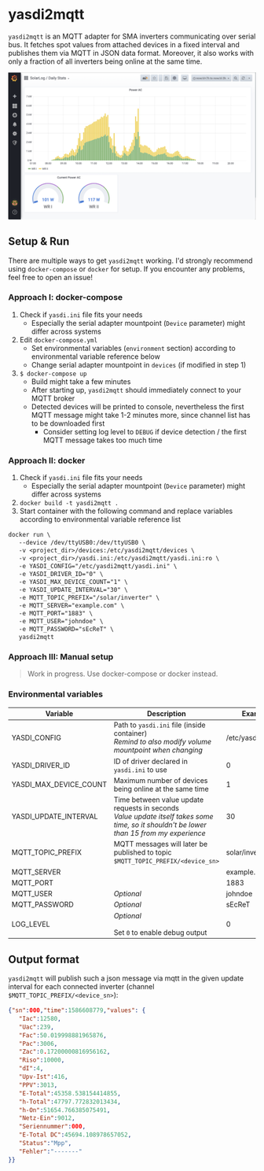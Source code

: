 # yasdi2mqtt
`yasdi2mqtt` is an MQTT adapter for SMA inverters communicating over serial bus. It fetches spot values from attached devices in a fixed interval and publishes them via MQTT in JSON data format. Moreover, it also works with only a fraction of all inverters being online at the same time.

![Grafana setup with yasdi2mqtt](asset/grafana.png "Grafana setup with yasdi2mqtt")

## Setup & Run
There are multiple ways to get `yasdi2mqtt` working. I'd strongly recommend using `docker-compose` or `docker` for setup. If you encounter any problems, feel free to open an issue!

### Approach I: docker-compose
1. Check if `yasdi.ini` file fits your needs
    * Especially the serial adapter mountpoint (`Device` parameter) might differ across systems
2. Edit `docker-compose.yml`
    * Set environmental variables (`environment` section) according to environmental variable reference below
    * Change serial adapter mountpoint in `devices` (if modified in step 1)
3. `$ docker-compose up`
    * Build might take a few minutes
    * After starting up, `yasdi2mqtt` should immediately connect to your MQTT broker
    * Detected devices will be printed to console, nevertheless the first MQTT message might take 1-2 minutes more, since channel list has to be downloaded first
        * Consider setting log level to `DEBUG` if device detection / the first MQTT message takes too much time

### Approach II: docker
1. Check if `yasdi.ini` file fits your needs
    * Especially the serial adapter mountpoint (`Device` parameter) might differ across systems
2. `docker build -t yasdi2mqtt .`
3. Start container with the following command and replace variables according to environmental variable reference list
```
docker run \
   --device /dev/ttyUSB0:/dev/ttyUSB0 \
   -v <project_dir>/devices:/etc/yasdi2mqtt/devices \
   -v <project_dir>/yasdi.ini:/etc/yasdi2mqtt/yasdi.ini:ro \
   -e YASDI_CONFIG="/etc/yasdi2mqtt/yasdi.ini" \
   -e YASDI_DRIVER_ID="0" \
   -e YASDI_MAX_DEVICE_COUNT="1" \
   -e YASDI_UPDATE_INTERVAL="30" \
   -e MQTT_TOPIC_PREFIX="/solar/inverter" \
   -e MQTT_SERVER="example.com" \
   -e MQTT_PORT="1883" \
   -e MQTT_USER="johndoe" \
   -e MQTT_PASSWORD="sEcReT" \
   yasdi2mqtt
```

### Approach III: Manual setup
> Work in progress. Use docker-compose or docker instead.

### Environmental variables
| Variable               | Description                                                                                                                              | Example value             |
|------------------------|------------------------------------------------------------------------------------------------------------------------------------------|---------------------------|
| YASDI_CONFIG           | Path to `yasdi.ini` file (inside container) <br> *Remind to also modify volume mountpoint when changing*                                  | /etc/yasdi2mqtt/yasdi.ini |
| YASDI_DRIVER_ID        | ID of driver declared in `yasdi.ini` to use                                                                                                | 0                         |
| YASDI_MAX_DEVICE_COUNT | Maximum number of devices being online at the same time                                                                                  | 1                         |
| YASDI_UPDATE_INTERVAL  | Time between value update requests in seconds <br> *Value update itself takes some time, so it shouldn't be lower than 15 from my experience* | 30                        |
| MQTT_TOPIC_PREFIX      | MQTT messages will later be published to topic `$MQTT_TOPIC_PREFIX/<device_sn>`                                                            | solar/inverter            |
| MQTT_SERVER            |                                                                                                                                          | example.com               |
| MQTT_PORT              |                                                                                                                                          | 1883                      |
| MQTT_USER              | *Optional*                                                                                | johndoe                   |
| MQTT_PASSWORD          | *Optional*                                                                                | sEcReT                    |
| LOG_LEVEL          | *Optional*<br><br>Set `0` to enable debug output                                                                                | 0                    |

## Output format
`yasdi2mqtt` will publish such a json message via mqtt in the given update interval for each connected inverter (channel `$MQTT_TOPIC_PREFIX/<device_sn>`):
```json
{"sn":000,"time":1586608779,"values": {
   "Iac":12580,
   "Uac":239,
   "Fac":50.019998881965876,
   "Pac":3006,
   "Zac":0.17200000816956162,
   "Riso":10000,
   "dI":4,
   "Upv-Ist":416,
   "PPV":3013,
   "E-Total":45358.538154414855,
   "h-Total":47797.772832013434,
   "h-On":51654.766385075491,
   "Netz-Ein":9012,
   "Seriennummer":000,
   "E-Total DC":45694.108978657052,
   "Status":"Mpp",
   "Fehler":"-------"
}}
```
